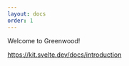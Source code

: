 ```yaml
---
layout: docs
order: 1
---
```


<app-heading-box heading="Introduction">
  <p>Welcome to Greenwood!</p>
</app-heading-box>

https://kit.svelte.dev/docs/introduction

